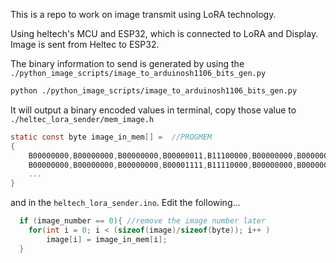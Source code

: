 This is a repo to work on image transmit using LoRA technology. 

Using heltech's MCU and ESP32, which is connected to LoRA and Display.
Image is sent from Heltec to ESP32. 

The binary information to send is generated by using the `./python_image_scripts/image_to_arduinosh1106_bits_gen.py`
```bash
python ./python_image_scripts/image_to_arduinosh1106_bits_gen.py
```
It will output a binary encoded values in terminal, copy those value to `./heltec_lora_sender/mem_image.h`

```c
static const byte image_in_mem[] =  //PROGMEM 
{ 
    B00000000,B00000000,B00000000,B00000011,B11100000,B00000000,B00000000,B00000000, //8 
    B00000000,B00000000,B00000000,B00001111,B11110000,B00000000,B00000000,B00000000, //16
    ...
}
```

and in the `heltech_lora_sender.ino`. Edit the following...
```c
  if (image_number == 0){ //remove the image number later
    for(int i = 0; i < (sizeof(image)/sizeof(byte)); i++ )
        image[i] = image_in_mem[i];
  }
```


